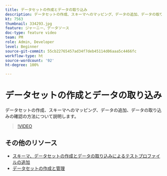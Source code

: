 ```yaml
---
title: データセットの作成とデータの取り込み
description: データセットの作成、スキーマへのマッピング、データの追加、データの取り込みの確認の方法について説明します。
kt: 7563
thumbnail: 334293.jpg
feature: ジャーニー、データソース
doc-type: feature video
team: PM
role: Admin, Developer
level: Beginner
source-git-commit: 55cb22765457ad34f7deb45114d06aaa5c4466fc
workflow-type: ht
source-wordcount: '92'
ht-degree: 100%

---
```



# データセットの作成とデータの取り込み

データセットの作成、スキーマへのマッピング、データの追加、データの取り込みの確認の方法について説明します。

>[!VIDEO](https://video.tv.adobe.com/v/334293?quality=12)

## その他のリソース

* [スキーマ、データセットの作成とデータの取り込みによるテストプロファイルの追加](https://experienceleague.adobe.com/docs/journey-optimizer/using/orchestrate-journeys/about-journeys/creating-test-profiles.html?lang=ja)
* [データセットの作成と管理](https://experienceleague.adobe.com/docs/experience-platform/catalog/datasets/user-guide.html?lang=ja)

